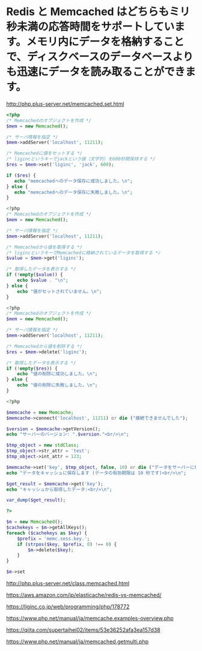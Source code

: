 # Redis と Memcached はどちらもミリ秒未満の応答時間をサポートしています。メモリ内にデータを格納することで、ディスクベースのデータベースよりも迅速にデータを読み取ることができます。

http://php.plus-server.net/memcached.set.html

```php
<?php
/* Memcachedのオブジェクトを作成 */
$mem = new Memcached();

/* サーバ情報を指定 */
$mem->addServer('localhost', 11211);

/* Memcachedに値をセットする */
/* ligincというキーでjackという値（文字列）を600秒間保持する */
$res = $mem->set('liginc', 'jack', 600);

if ($res) {
   echo "memcachedへのデータ保存に成功しました。\n";
} else {
   echo "memcachedへのデータ保存に失敗しました。\n";
}

<?php
/* Memcachedのオブジェクトを作成 */
$mem = new Memcached();

/* サーバ情報を指定 */
$mem->addServer('localhost', 11211);

/* Memcachedから値を取得する */
/* ligincというキーでMemcachedに格納されているデータを取得する */
$value = $mem->get('liginc');

/* 取得したデータを表示する */
if (!empty($value)) {
    echo $value . "\n";
} else {
    echo "値がセットされていません。\n";
}

<?php
/* Memcachedのオブジェクトを作成 */
$mem = new Memcached();

/* サーバ情報を指定 */
$mem->addServer('localhost', 11211);

/* Memcachedから値を削除する */
$res = $mem->delete('liginc');

/* 取得したデータを表示する */
if (!empty($res)) {
    echo "値の削除に成功しました。\n";
} else {
    echo "値の削除に失敗しました。\n";
}

<?php

$memcache = new Memcache;
$memcache->connect('localhost', 11211) or die ("接続できませんでした");

$version = $memcache->getVersion();
echo "サーバーのバージョン: ".$version."<br/>\n";

$tmp_object = new stdClass;
$tmp_object->str_attr = 'test';
$tmp_object->int_attr = 123;

$memcache->set('key', $tmp_object, false, 10) or die ("データをサーバーに保存できませんでした");
echo "データをキャッシュに保存します (データの有効期限は 10 秒です)<br/>\n";

$get_result = $memcache->get('key');
echo "キャッシュから取得したデータ:<br/>\n";

var_dump($get_result);

?>

$m = new Memcached();
$cachekeys = $m->getAllKeys();
foreach ($cachekeys as $key) {
    $prefix = 'memc.sess.key.';
    if (strpos($key, $prefix, 0) !== 0) {
        $m->delete($key);
    }
}

$m->set
```

http://php.plus-server.net/class.memcached.html

https://aws.amazon.com/jp/elasticache/redis-vs-memcached/

https://liginc.co.jp/web/programming/php/178772

https://www.php.net/manual/ja/memcache.examples-overview.php


https://qiita.com/supertaihei02/items/53e36252afa3ea157d38

https://www.php.net/manual/ja/memcached.getmulti.php
